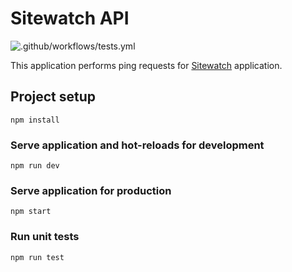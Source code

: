 # Sitewatch API

![.github/workflows/tests.yml](https://github.com/maxmaccari/sitewatch-api/workflows/.github/workflows/tests.yml/badge.svg)

This application performs ping requests for [Sitewatch](https://github.com/maxmaccari/sitewatch) application.

## Project setup

```
npm install
```

### Serve application and hot-reloads for development

```
npm run dev
```

### Serve application for production

```
npm start
```

### Run unit tests

```
npm run test
```
